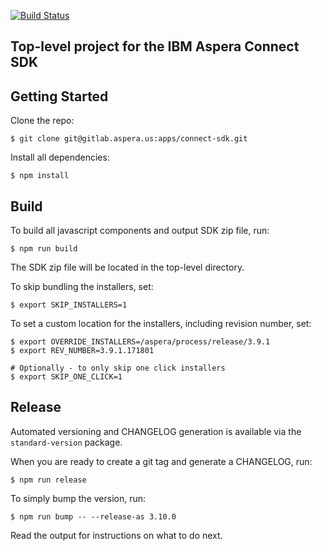 [![Build Status](https://build.aspera.us/buildStatus/icon?job=apps-trunk-build-mac-10.13-64-connect-sdk-dw%2Fmaster)](https://build.aspera.us/job/apps-trunk-build-mac-10.13-64-connect-sdk-dw/job/master/)

## Top-level project for the IBM Aspera Connect SDK

## Getting Started
Clone the repo:
```shell
$ git clone git@gitlab.aspera.us:apps/connect-sdk.git

```
Install all dependencies:
```shell
$ npm install
```

## Build
To build all javascript components and output SDK zip file, run:

```shell
$ npm run build
```
The SDK zip file will be located in the top-level directory.

To skip bundling the installers, set:
```shell
$ export SKIP_INSTALLERS=1
```

To set a custom location for the installers, including revision number, set:
```shell
$ export OVERRIDE_INSTALLERS=/aspera/process/release/3.9.1
$ export REV_NUMBER=3.9.1.171801

# Optionally - to only skip one click installers
$ export SKIP_ONE_CLICK=1
```

## Release
Automated versioning and CHANGELOG generation is available via the `standard-version`
package.

When you are ready to create a git tag and generate a CHANGELOG, run:

```shell
$ npm run release
```

To simply bump the version, run:

```shell
$ npm run bump -- --release-as 3.10.0
```

Read the output for instructions on what to do next.
